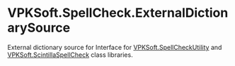 # VPKSoft.SpellCheck.ExternalDictionarySource
External dictionary source for Interface for [VPKSoft.SpellCheckUtility](https://github.com/VPKSoft/VPKSoft.SpellCheckUtility) and [VPKSoft.ScintillaSpellCheck](https://github.com/VPKSoft/VPKSoft.ScintillaSpellCheck) class libraries.
